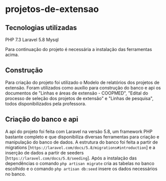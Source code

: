 # projetos-de-extensao

## Tecnologias utilizadas
PHP 7.3
Laravel 5.8
Mysql

Para continuação do projeto é necessária a instalação das ferramentas acima.

## Construção
Para criação do projeto foi utilizado o Modelo de relatórios dos projetos de extensão. Foram utilizados como auxílio para construção do banco e api os documentos de "Linhas e áreas de extensão - COOPMED", "Edital do processo de seleção dos projetos de extensão" e "Linhas de pesquisa", todos disponibilizados pela professora.

## Criação do banco e api
A api do projeto foi feita com Laravel na versão 5.8, um framework PHP bastante completo e que disponibiliza diversas ferramentas para criação e manipulação do banco de dados. A estrutura do banco foi feita a partir de migrations [`https://laravel.com/docs/5.8/migrations#introduction`] e a inserção de dados a partir de seeders [`https://laravel.com/docs/5.8/seeding`].
Após a instalação das dependências o comando `php artisan migrate` cria as tabelas no banco escolhido e o comando `php artisan db:seed` insere os dados necessários no banco.

